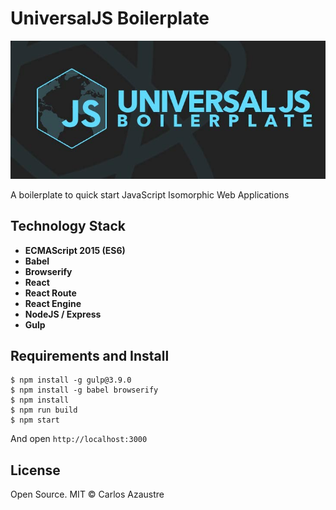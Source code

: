 # UniversalJS Boilerplate

![Universal JS Boilerplate](docs/header_universaljs.jpg)

A boilerplate to quick start JavaScript Isomorphic Web Applications

## Technology Stack

* **ECMAScript 2015 (ES6)**
* **Babel**
* **Browserify**
* **React**
* **React Route**
* **React Engine**
* **NodeJS / Express**
* **Gulp**

## Requirements and Install

```
$ npm install -g gulp@3.9.0
$ npm install -g babel browserify
$ npm install
$ npm run build
$ npm start
```

And open `http://localhost:3000`

## License

Open Source. MIT &copy; Carlos Azaustre

